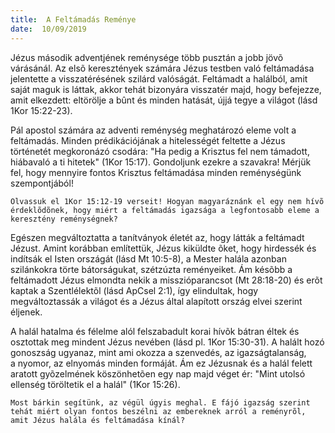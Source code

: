 ```yaml
---
title:  A Feltámadás Reménye
date:  10/09/2019
---
```


Jézus második adventjének reménysége több pusztán a jobb jövõ várásánál. Az elsõ keresztények számára Jézus testben való feltámadása jelentette a visszatérésének szilárd valóságát. Feltámadt a halálból, amit saját maguk is láttak, akkor tehát bizonyára visszatér majd, hogy befejezze, amit elkezdett: eltörölje a bûnt és minden hatását, újjá tegye a világot (lásd 1Kor 15:22-23).

Pál apostol számára az adventi reménység meghatározó eleme volt a feltámadás. Minden prédikációjának a hitelességét feltette a Jézus történetét megkoronázó csodára: "Ha pedig a Krisztus fel nem támadott, hiábavaló a ti hitetek" (1Kor 15:17). Gondoljunk ezekre a szavakra! Mérjük fel, hogy mennyire fontos Krisztus feltámadása minden reménységünk szempontjából!

`Olvassuk el 1Kor 15:12-19 verseit! Hogyan magyaráznánk el egy nem hívõ érdeklõdõnek, hogy miért a feltámadás igazsága a legfontosabb eleme a keresztény reménységnek?`

Egészen megváltoztatta a tanítványok életét az, hogy látták a feltámadt Jézust. Amint korábban említettük, Jézus kiküldte õket, hogy hirdessék és indítsák el Isten országát (lásd Mt 10:5-8), a Mester halála azonban szilánkokra törte bátorságukat, szétzúzta reményeiket. Ám késõbb a feltámadott Jézus elmondta nekik a misszióparancsot (Mt 28:18-20) és erõt kaptak a Szentlélektõl (lásd ApCsel 2:1), így elindultak, hogy megváltoztassák a világot és a Jézus által alapított ország elvei szerint éljenek.

A halál hatalma és félelme alól felszabadult korai hívõk bátran éltek és osztottak meg mindent Jézus nevében (lásd pl. 1Kor 15:30-31). A halált hozó gonoszság ugyanaz, mint ami okozza a szenvedés, az igazságtalanság, a nyomor, az elnyomás minden formáját. Ám ez Jézusnak és a halál felett aratott gyõzelmének köszönhetõen egy nap majd véget ér: "Mint utolsó ellenség töröltetik el a halál" (1Kor 15:26).

`Most bárkin segítünk, az végül úgyis meghal. E fájó igazság szerint tehát miért olyan fontos beszélni az embereknek arról a reményrõl, amit Jézus halála és feltámadása kínál?`